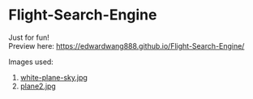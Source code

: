 # Flight-Search-Engine
Just for fun!<br>
Preview here: https://edwardwang888.github.io/Flight-Search-Engine/

Images used:
1. [white-plane-sky.jpg](https://www.telegraph.co.uk/content/dam/Travel/2018/January/white-plane-sky.jpg?imwidth=1400)
2. [plane2.jpg](http://www.mapnews.com/wp-content/uploads/2017/03/%D8%B7%D8%A7%D8%A6%D8%B1%D8%A9-%D9%83%D9%87%D8%B1%D8%A8%D8%A7%D8%A6%D9%8A%D9%87.jpg)
